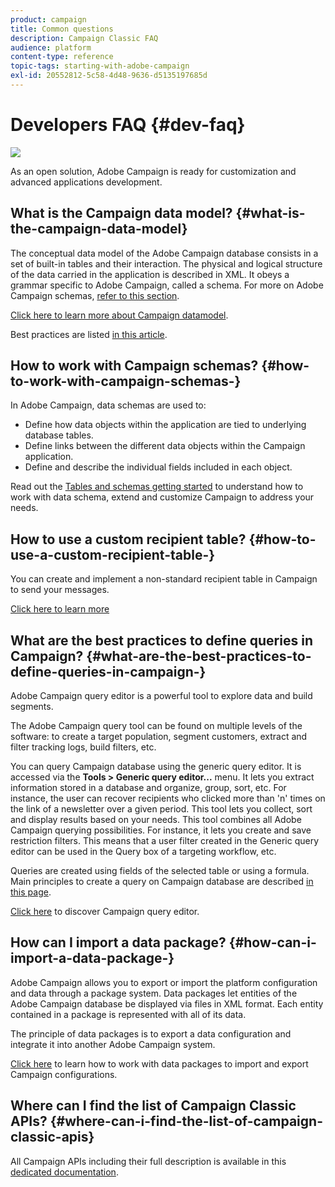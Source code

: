 ```yaml
---
product: campaign
title: Common questions
description: Campaign Classic FAQ
audience: platform
content-type: reference
topic-tags: starting-with-adobe-campaign
exl-id: 20552812-5c58-4d48-9636-d5135197685d
---
```

# Developers FAQ {#dev-faq}

![](assets/do-not-localize/v7-only.svg)

As an open solution, Adobe Campaign is ready for customization and advanced applications development.

## What is the Campaign data model? {#what-is-the-campaign-data-model}

The conceptual data model of the Adobe Campaign database consists in a set of built-in tables and their interaction. The physical and logical structure of the data carried in the application is described in XML. It obeys a grammar specific to Adobe Campaign, called a schema. For more on Adobe Campaign schemas, [refer to this section](../../configuration/using/about-schema-edition.md).

[Click here to learn more about Campaign datamodel](https://helpx.adobe.com/campaign/kb/acc-datamodel.html).

Best practices are listed [in this article](https://helpx.adobe.com/campaign/kb/acc-data-model-best-practices.html).

## How to work with Campaign schemas? {#how-to-work-with-campaign-schemas-}

In Adobe Campaign, data schemas are used to:

* Define how data objects within the application are tied to underlying database tables.
* Define links between the different data objects within the Campaign application.
* Define and describe the individual fields included in each object.

Read out the [Tables and schemas getting started](../../configuration/using/about-schema-edition.md) to understand how to work with data schema, extend and customize Campaign to address your needs.

## How to use a custom recipient table? {#how-to-use-a-custom-recipient-table-}

You can create and implement a non-standard recipient table in Campaign to send your messages.

[Click here to learn more](../../configuration/using/about-custom-recipient-table.md)

## What are the best practices to define queries in Campaign? {#what-are-the-best-practices-to-define-queries-in-campaign-}

Adobe Campaign query editor is a powerful tool to explore data and build segments.

The Adobe Campaign query tool can be found on multiple levels of the software: to create a target population, segment customers, extract and filter tracking logs, build filters, etc.

You can query Campaign database using the generic query editor. It is accessed via the **Tools > Generic query editor...** menu. It lets you extract information stored in a database and organize, group, sort, etc. For instance, the user can recover recipients who clicked more than 'n' times on the link of a newsletter over a given period. This tool lets you collect, sort and display results based on your needs. This tool combines all Adobe Campaign querying possibilities. For instance, it lets you create and save restriction filters. This means that a user filter created in the Generic query editor can be used in the Query box of a targeting workflow, etc.

Queries are created using fields of the selected table or using a formula. Main principles to create a query on Campaign database are described [in this page](../../platform/using/about-queries-in-campaign.md).

[Click here](../../../common/workflow/using/query.md) to discover Campaign query editor.

## How can I import a data package? {#how-can-i-import-a-data-package-}

Adobe Campaign allows you to export or import the platform configuration and data through a package system. Data packages let entities of the Adobe Campaign database be displayed via files in XML format. Each entity contained in a package is represented with all of its data.

The principle of data packages is to export a data configuration and integrate it into another Adobe Campaign system.

[Click here](../../platform/using/working-with-data-packages.md) to learn how to work with data packages to import and export Campaign configurations.

## Where can I find the list of Campaign Classic APIs? {#where-can-i-find-the-list-of-campaign-classic-apis}

All Campaign APIs including their full description is available in this [dedicated documentation](https://docs.adobe.com/content/help/en/campaign-classic/technicalresources/api/index.html).
